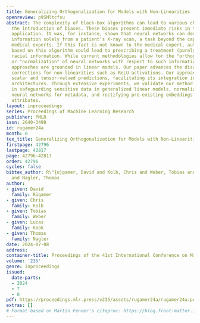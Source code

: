 ```yaml
---
title: Generalizing Orthogonalization for Models with Non-Linearities
openreview: p9SMltcfsu
abstract: The complexity of black-box algorithms can lead to various challenges, including
  the introduction of biases. These biases present immediate risks in the algorithms’
  application. It was, for instance, shown that neural networks can deduce racial
  information solely from a patient’s X-ray scan, a task beyond the capability of
  medical experts. If this fact is not known to the medical expert, automatic decision-making
  based on this algorithm could lead to prescribing a treatment (purely) based on
  racial information. While current methodologies allow for the "orthogonalization"
  or "normalization" of neural networks with respect to such information, existing
  approaches are grounded in linear models. Our paper advances the discourse by introducing
  corrections for non-linearities such as ReLU activations. Our approach also encompasses
  scalar and tensor-valued predictions, facilitating its integration into neural network
  architectures. Through extensive experiments, we validate our method’s effectiveness
  in safeguarding sensitive data in generalized linear models, normalizing convolutional
  neural networks for metadata, and rectifying pre-existing embeddings for undesired
  attributes.
layout: inproceedings
series: Proceedings of Machine Learning Research
publisher: PMLR
issn: 2640-3498
id: rugamer24a
month: 0
tex_title: Generalizing Orthogonalization for Models with Non-Linearities
firstpage: 42796
lastpage: 42817
page: 42796-42817
order: 42796
cycles: false
bibtex_author: R\"{u}gamer, David and Kolb, Chris and Weber, Tobias and Kook, Lucas
  and Nagler, Thomas
author:
- given: David
  family: Rügamer
- given: Chris
  family: Kolb
- given: Tobias
  family: Weber
- given: Lucas
  family: Kook
- given: Thomas
  family: Nagler
date: 2024-07-08
address:
container-title: Proceedings of the 41st International Conference on Machine Learning
volume: '235'
genre: inproceedings
issued:
  date-parts:
  - 2024
  - 7
  - 8
pdf: https://proceedings.mlr.press/v235/assets/rugamer24a/rugamer24a.pdf
extras: []
# Format based on Martin Fenner's citeproc: https://blog.front-matter.io/posts/citeproc-yaml-for-bibliographies/
---
```


